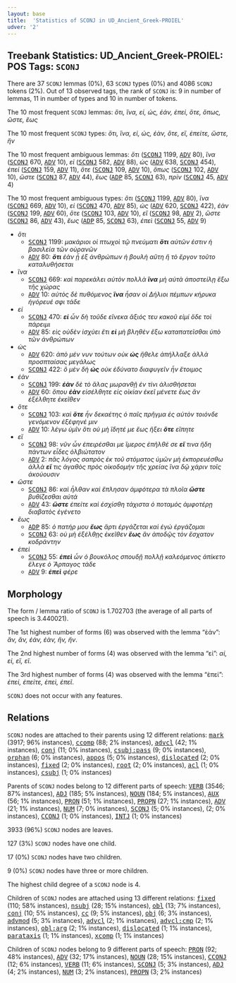 ```yaml
---
layout: base
title:  'Statistics of SCONJ in UD_Ancient_Greek-PROIEL'
udver: '2'
---
```


## Treebank Statistics: UD_Ancient_Greek-PROIEL: POS Tags: `SCONJ`

There are 37 `SCONJ` lemmas (0%), 63 `SCONJ` types (0%) and 4086 `SCONJ` tokens (2%).
Out of 13 observed tags, the rank of `SCONJ` is: 9 in number of lemmas, 11 in number of types and 10 in number of tokens.

The 10 most frequent `SCONJ` lemmas: <em>ὅτι, ἵνα, εἰ, ὡς, ἐάν, ἐπεί, ὅτε, ὅπως, ὥστε, ἕως</em>

The 10 most frequent `SCONJ` types:  <em>ὅτι, ἵνα, εἰ, ὡς, ἐὰν, ὅτε, εἴ, ἐπείτε, ὥστε, ἢν</em>

The 10 most frequent ambiguous lemmas: <em>ὅτι</em> (<tt><a href="grc_proiel-pos-SCONJ.html">SCONJ</a></tt> 1199, <tt><a href="grc_proiel-pos-ADV.html">ADV</a></tt> 80), <em>ἵνα</em> (<tt><a href="grc_proiel-pos-SCONJ.html">SCONJ</a></tt> 670, <tt><a href="grc_proiel-pos-ADV.html">ADV</a></tt> 10), <em>εἰ</em> (<tt><a href="grc_proiel-pos-SCONJ.html">SCONJ</a></tt> 582, <tt><a href="grc_proiel-pos-ADV.html">ADV</a></tt> 88), <em>ὡς</em> (<tt><a href="grc_proiel-pos-ADV.html">ADV</a></tt> 638, <tt><a href="grc_proiel-pos-SCONJ.html">SCONJ</a></tt> 454), <em>ἐπεί</em> (<tt><a href="grc_proiel-pos-SCONJ.html">SCONJ</a></tt> 159, <tt><a href="grc_proiel-pos-ADV.html">ADV</a></tt> 11), <em>ὅτε</em> (<tt><a href="grc_proiel-pos-SCONJ.html">SCONJ</a></tt> 109, <tt><a href="grc_proiel-pos-ADV.html">ADV</a></tt> 10), <em>ὅπως</em> (<tt><a href="grc_proiel-pos-SCONJ.html">SCONJ</a></tt> 102, <tt><a href="grc_proiel-pos-ADV.html">ADV</a></tt> 10), <em>ὥστε</em> (<tt><a href="grc_proiel-pos-SCONJ.html">SCONJ</a></tt> 87, <tt><a href="grc_proiel-pos-ADV.html">ADV</a></tt> 44), <em>ἕως</em> (<tt><a href="grc_proiel-pos-ADP.html">ADP</a></tt> 85, <tt><a href="grc_proiel-pos-SCONJ.html">SCONJ</a></tt> 63), <em>πρίν</em> (<tt><a href="grc_proiel-pos-SCONJ.html">SCONJ</a></tt> 45, <tt><a href="grc_proiel-pos-ADV.html">ADV</a></tt> 4)

The 10 most frequent ambiguous types:  <em>ὅτι</em> (<tt><a href="grc_proiel-pos-SCONJ.html">SCONJ</a></tt> 1199, <tt><a href="grc_proiel-pos-ADV.html">ADV</a></tt> 80), <em>ἵνα</em> (<tt><a href="grc_proiel-pos-SCONJ.html">SCONJ</a></tt> 669, <tt><a href="grc_proiel-pos-ADV.html">ADV</a></tt> 10), <em>εἰ</em> (<tt><a href="grc_proiel-pos-SCONJ.html">SCONJ</a></tt> 470, <tt><a href="grc_proiel-pos-ADV.html">ADV</a></tt> 85), <em>ὡς</em> (<tt><a href="grc_proiel-pos-ADV.html">ADV</a></tt> 620, <tt><a href="grc_proiel-pos-SCONJ.html">SCONJ</a></tt> 422), <em>ἐὰν</em> (<tt><a href="grc_proiel-pos-SCONJ.html">SCONJ</a></tt> 199, <tt><a href="grc_proiel-pos-ADV.html">ADV</a></tt> 60), <em>ὅτε</em> (<tt><a href="grc_proiel-pos-SCONJ.html">SCONJ</a></tt> 103, <tt><a href="grc_proiel-pos-ADV.html">ADV</a></tt> 10), <em>εἴ</em> (<tt><a href="grc_proiel-pos-SCONJ.html">SCONJ</a></tt> 98, <tt><a href="grc_proiel-pos-ADV.html">ADV</a></tt> 2), <em>ὥστε</em> (<tt><a href="grc_proiel-pos-SCONJ.html">SCONJ</a></tt> 86, <tt><a href="grc_proiel-pos-ADV.html">ADV</a></tt> 43), <em>ἕως</em> (<tt><a href="grc_proiel-pos-ADP.html">ADP</a></tt> 85, <tt><a href="grc_proiel-pos-SCONJ.html">SCONJ</a></tt> 63), <em>ἐπεὶ</em> (<tt><a href="grc_proiel-pos-SCONJ.html">SCONJ</a></tt> 55, <tt><a href="grc_proiel-pos-ADV.html">ADV</a></tt> 9)


* <em>ὅτι</em>
  * <tt><a href="grc_proiel-pos-SCONJ.html">SCONJ</a></tt> 1199: <em>μακάριοι οἱ πτωχοὶ τῷ πνεύματι <b>ὅτι</b> αὐτῶν ἐστιν ἡ βασιλεία τῶν οὐρανῶν</em>
  * <tt><a href="grc_proiel-pos-ADV.html">ADV</a></tt> 80: <em><b>ὅτι</b> ἐὰν ᾖ ἐξ ἀνθρώπων ἡ βουλὴ αὕτη ἢ τὸ ἔργον τοῦτο καταλυθήσεται</em>
* <em>ἵνα</em>
  * <tt><a href="grc_proiel-pos-SCONJ.html">SCONJ</a></tt> 669: <em>καὶ παρεκάλει αὐτὸν πολλὰ <b>ἵνα</b> μὴ αὐτὰ ἀποστείλῃ ἔξω τῆς χώρας</em>
  * <tt><a href="grc_proiel-pos-ADV.html">ADV</a></tt> 10: <em>αὐτὸς δὲ πυθόμενος <b>ἵνα</b> ἦσαν οἱ Δήλιοι πέμπων κήρυκα ἠγόρευέ σφι τάδε</em>
* <em>εἰ</em>
  * <tt><a href="grc_proiel-pos-SCONJ.html">SCONJ</a></tt> 470: <em><b>εἰ</b> ὦν δὴ τοῦδε εἵνεκα ἄξιός τευ κακοῦ εἰμί ὅδε τοὶ πάρειμι</em>
  * <tt><a href="grc_proiel-pos-ADV.html">ADV</a></tt> 85: <em>εἰς οὐδὲν ἰσχύει ἔτι <b>εἰ</b> μὴ βληθὲν ἔξω καταπατεῖσθαι ὑπὸ τῶν ἀνθρώπων</em>
* <em>ὡς</em>
  * <tt><a href="grc_proiel-pos-ADV.html">ADV</a></tt> 620: <em>ἀπὸ μέν νυν τούτων οὐκ <b>ὡς</b> ἤθελε ἀπήλλαξε ἀλλὰ προσπταίσας μεγάλως</em>
  * <tt><a href="grc_proiel-pos-SCONJ.html">SCONJ</a></tt> 422: <em>ὃ μὲν δὴ <b>ὡς</b> οὐκ ἐδύνατο διαφυγεῖν ἦν ἕτοιμος</em>
* <em>ἐὰν</em>
  * <tt><a href="grc_proiel-pos-SCONJ.html">SCONJ</a></tt> 199: <em><b>ἐὰν</b> δὲ τὸ ἅλας μωρανθῇ ἐν τίνι ἁλισθήσεται</em>
  * <tt><a href="grc_proiel-pos-ADV.html">ADV</a></tt> 60: <em>ὅπου <b>ἐὰν</b> εἰσέλθητε εἰς οἰκίαν ἐκεῖ μένετε ἕως ἂν ἐξέλθητε ἐκεῖθεν</em>
* <em>ὅτε</em>
  * <tt><a href="grc_proiel-pos-SCONJ.html">SCONJ</a></tt> 103: <em>καὶ <b>ὅτε</b> ἦν δεκαέτης ὁ παῖς πρῆγμα ἐς αὑτὸν τοιόνδε γενόμενον ἐξέφηνέ μιν</em>
  * <tt><a href="grc_proiel-pos-ADV.html">ADV</a></tt> 10: <em>λέγω ὑμῖν ὅτι οὐ μὴ ἴδητέ με ἕως ἥξει <b>ὅτε</b> εἴπητε</em>
* <em>εἴ</em>
  * <tt><a href="grc_proiel-pos-SCONJ.html">SCONJ</a></tt> 98: <em>νῦν ὦν ἐπειρέσθαι με ἵμερος ἐπῆλθέ σε <b>εἴ</b> τινα ἤδη πάντων εἶδες ὀλβιώτατον</em>
  * <tt><a href="grc_proiel-pos-ADV.html">ADV</a></tt> 2: <em>πᾶς λόγος σαπρὸς ἐκ τοῦ στόματος ὑμῶν μὴ ἐκπορευέσθω ἀλλὰ <b>εἴ</b> τις ἀγαθὸς πρὸς οἰκοδομὴν τῆς χρείας ἵνα δῷ χάριν τοῖς ἀκούουσιν</em>
* <em>ὥστε</em>
  * <tt><a href="grc_proiel-pos-SCONJ.html">SCONJ</a></tt> 86: <em>καὶ ἦλθαν καὶ ἔπλησαν ἀμφότερα τὰ πλοῖα <b>ὥστε</b> βυθίζεσθαι αὐτά</em>
  * <tt><a href="grc_proiel-pos-ADV.html">ADV</a></tt> 43: <em><b>ὥστε</b> ἐπείτε καὶ ἐσχίσθη τάχιστα ὁ ποταμός ἀμφοτέρῃ διαβατὸς ἐγένετο</em>
* <em>ἕως</em>
  * <tt><a href="grc_proiel-pos-ADP.html">ADP</a></tt> 85: <em>ὁ πατήρ μου <b>ἕως</b> ἄρτι ἐργάζεται καὶ ἐγώ ἐργάζομαι</em>
  * <tt><a href="grc_proiel-pos-SCONJ.html">SCONJ</a></tt> 63: <em>οὐ μὴ ἐξέλθῃς ἐκεῖθεν <b>ἕως</b> ἂν ἀποδῷς τὸν ἔσχατον κοδράντην</em>
* <em>ἐπεὶ</em>
  * <tt><a href="grc_proiel-pos-SCONJ.html">SCONJ</a></tt> 55: <em><b>ἐπεὶ</b> ὦν ὁ βουκόλος σπουδῇ πολλῇ καλεόμενος ἀπίκετο ἔλεγε ὁ Ἅρπαγος τάδε</em>
  * <tt><a href="grc_proiel-pos-ADV.html">ADV</a></tt> 9: <em><b>ἐπεὶ</b> φέρε</em>

## Morphology

The form / lemma ratio of `SCONJ` is 1.702703 (the average of all parts of speech is 3.440021).

The 1st highest number of forms (6) was observed with the lemma “ἐάν”: <em>ἂν, ἄν, ἐάν, ἐὰν, ἢν, ἤν</em>.

The 2nd highest number of forms (4) was observed with the lemma “εἰ”: <em>αἰ, εἰ, εἲ, εἴ</em>.

The 3rd highest number of forms (4) was observed with the lemma “ἐπεί”: <em>ἐπεί, ἐπείτε, ἐπεὶ, ἐπεῖ</em>.

`SCONJ` does not occur with any features.


## Relations

`SCONJ` nodes are attached to their parents using 12 different relations: <tt><a href="grc_proiel-dep-mark.html">mark</a></tt> (3917; 96% instances), <tt><a href="grc_proiel-dep-ccomp.html">ccomp</a></tt> (88; 2% instances), <tt><a href="grc_proiel-dep-advcl.html">advcl</a></tt> (42; 1% instances), <tt><a href="grc_proiel-dep-conj.html">conj</a></tt> (11; 0% instances), <tt><a href="grc_proiel-dep-csubj-pass.html">csubj:pass</a></tt> (9; 0% instances), <tt><a href="grc_proiel-dep-orphan.html">orphan</a></tt> (6; 0% instances), <tt><a href="grc_proiel-dep-appos.html">appos</a></tt> (5; 0% instances), <tt><a href="grc_proiel-dep-dislocated.html">dislocated</a></tt> (2; 0% instances), <tt><a href="grc_proiel-dep-fixed.html">fixed</a></tt> (2; 0% instances), <tt><a href="grc_proiel-dep-root.html">root</a></tt> (2; 0% instances), <tt><a href="grc_proiel-dep-acl.html">acl</a></tt> (1; 0% instances), <tt><a href="grc_proiel-dep-csubj.html">csubj</a></tt> (1; 0% instances)

Parents of `SCONJ` nodes belong to 12 different parts of speech: <tt><a href="grc_proiel-pos-VERB.html">VERB</a></tt> (3546; 87% instances), <tt><a href="grc_proiel-pos-ADJ.html">ADJ</a></tt> (185; 5% instances), <tt><a href="grc_proiel-pos-NOUN.html">NOUN</a></tt> (184; 5% instances), <tt><a href="grc_proiel-pos-AUX.html">AUX</a></tt> (56; 1% instances), <tt><a href="grc_proiel-pos-PRON.html">PRON</a></tt> (51; 1% instances), <tt><a href="grc_proiel-pos-PROPN.html">PROPN</a></tt> (27; 1% instances), <tt><a href="grc_proiel-pos-ADV.html">ADV</a></tt> (21; 1% instances), <tt><a href="grc_proiel-pos-NUM.html">NUM</a></tt> (7; 0% instances), <tt><a href="grc_proiel-pos-SCONJ.html">SCONJ</a></tt> (5; 0% instances),  (2; 0% instances), <tt><a href="grc_proiel-pos-CCONJ.html">CCONJ</a></tt> (1; 0% instances), <tt><a href="grc_proiel-pos-INTJ.html">INTJ</a></tt> (1; 0% instances)

3933 (96%) `SCONJ` nodes are leaves.

127 (3%) `SCONJ` nodes have one child.

17 (0%) `SCONJ` nodes have two children.

9 (0%) `SCONJ` nodes have three or more children.

The highest child degree of a `SCONJ` node is 4.

Children of `SCONJ` nodes are attached using 13 different relations: <tt><a href="grc_proiel-dep-fixed.html">fixed</a></tt> (110; 58% instances), <tt><a href="grc_proiel-dep-nsubj.html">nsubj</a></tt> (28; 15% instances), <tt><a href="grc_proiel-dep-obl.html">obl</a></tt> (13; 7% instances), <tt><a href="grc_proiel-dep-conj.html">conj</a></tt> (10; 5% instances), <tt><a href="grc_proiel-dep-cc.html">cc</a></tt> (9; 5% instances), <tt><a href="grc_proiel-dep-obj.html">obj</a></tt> (6; 3% instances), <tt><a href="grc_proiel-dep-advmod.html">advmod</a></tt> (5; 3% instances), <tt><a href="grc_proiel-dep-advcl.html">advcl</a></tt> (2; 1% instances), <tt><a href="grc_proiel-dep-advcl-cmp.html">advcl:cmp</a></tt> (2; 1% instances), <tt><a href="grc_proiel-dep-obl-arg.html">obl:arg</a></tt> (2; 1% instances), <tt><a href="grc_proiel-dep-dislocated.html">dislocated</a></tt> (1; 1% instances), <tt><a href="grc_proiel-dep-parataxis.html">parataxis</a></tt> (1; 1% instances), <tt><a href="grc_proiel-dep-xcomp.html">xcomp</a></tt> (1; 1% instances)

Children of `SCONJ` nodes belong to 9 different parts of speech: <tt><a href="grc_proiel-pos-PRON.html">PRON</a></tt> (92; 48% instances), <tt><a href="grc_proiel-pos-ADV.html">ADV</a></tt> (32; 17% instances), <tt><a href="grc_proiel-pos-NOUN.html">NOUN</a></tt> (28; 15% instances), <tt><a href="grc_proiel-pos-CCONJ.html">CCONJ</a></tt> (12; 6% instances), <tt><a href="grc_proiel-pos-VERB.html">VERB</a></tt> (11; 6% instances), <tt><a href="grc_proiel-pos-SCONJ.html">SCONJ</a></tt> (5; 3% instances), <tt><a href="grc_proiel-pos-ADJ.html">ADJ</a></tt> (4; 2% instances), <tt><a href="grc_proiel-pos-NUM.html">NUM</a></tt> (3; 2% instances), <tt><a href="grc_proiel-pos-PROPN.html">PROPN</a></tt> (3; 2% instances)

